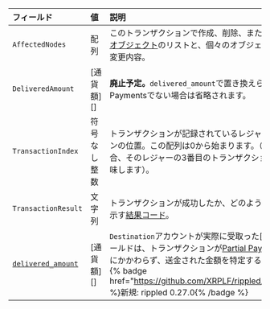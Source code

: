 | フィールド                                 | 値               | 説明    |
|:--------------------------------------|:--------------------|:---------------|
| `AffectedNodes`                       | 配列               | このトランザクションで作成、削除、または修正された[レジャーオブジェクト](../references/protocol/ledger-data/ledger-entry-types/index.md)のリストと、個々のオブジェクトに対する具体的な変更内容。 |
| `DeliveredAmount`                     | [通貨額][] | **廃止予定。**`delivered_amount`で置き換えられます。Partial Paymentsでない場合は省略されます。 |
| `TransactionIndex`                    | 符号なし整数    | トランザクションが記録されているレジャーでのトランザクションの位置。この配列は0から始まります。（例えば、値が`2`の場合、そのレジャーの3番目のトランザクションであったことを意味します）。 |
| `TransactionResult`                   | 文字列              | トランザクションが成功したか、どのような理由で失敗したかを示す[結果コード](../references/protocol/transactions/transaction-results/transaction-results.md)。 |
| [`delivered_amount`](../references/protocol/transactions/metadata.md#delivered_amount) | [通貨額][] | `Destination`アカウントが実際に受取った[通貨額][]。このフィールドは、トランザクションが[Partial Payments](../concepts/payment-types/partial-payments.md)であるかどうかにかかわらず、送金された金額を特定するために使用します。{% badge href="https://github.com/XRPLF/rippled/releases/tag/0.27.0" %}新規: rippled 0.27.0{% /badge %} |
